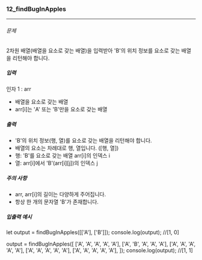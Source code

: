 ### 12_findBugInApples

***

###### 문제 

2차원 배열(배열을 요소로 갖는 배열)을 입력받아 'B'의 위치 정보를 요소로 갖는 배열을 리턴해야 합니다.

##### 입력

인자 1 : arr
- 배열을 요소로 갖는 배열
- arr[i]는 'A' 또는 'B'만을 요소로 갖는 배열

##### 출력

- 'B'의 위치 정보(행, 열)를 요소로 갖는 배열을 리턴해야 합니다.
- 배열의 요소는 차례대로 행, 열입니다. ([행, 열])
- 행: 'B'를 요소로 갖는 배열 arr[i]의 인덱스 i
- 열: arr[i]에서 'B'(arr[i][j])의 인덱스 j

##### 주의 사항

- arr, arr[i]의 길이는 다양하게 주어집니다.
- 항상 한 개의 문자열 'B'가 존재합니다.

##### 입출력 예시

let output = findBugInApples([['A'], ['B']]);
console.log(output); //[1, 0]

output = findBugInApples([
  ['A', 'A', 'A', 'A', 'A'],
  ['A', 'B', 'A', 'A', 'A'],
  ['A', 'A', 'A', 'A', 'A'],
  ['A', 'A', 'A', 'A', 'A'],
  ['A', 'A', 'A', 'A', 'A'],
]);
console.log(output); //[1, 1]